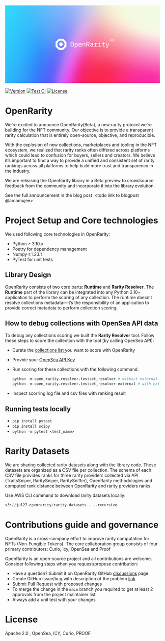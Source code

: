 ![OpenRarity](img/OR_Github_banner.jpg)

[![Version][version-badge]][version-link]
[![Test CI][ci-badge]][ci-link]
[![License][license-badge]][license-link]


# OpenRarity 

We’re excited to announce OpenRarity(Beta), a new rarity protocol we’re building for the NFT community. Our objective is to provide a transparent rarity calculation that is entirely open-source, objective, and reproducible.

With the explosion of new collections, marketplaces and tooling in the NFT ecosystem, we realized that rarity ranks often differed across platforms which could lead to confusion for buyers, sellers and creators. We believe it’s important to find a way to provide a unified and consistent set of rarity rankings across all platforms to help build more trust and transparency in the industry.

We are releasing the OpenRarity library in a Beta preview to crowdsource feedback from the community and incorporate it into the library evolution.

See the full announcement in the blog post  <todo link to blogpost @amamujee>

# Project Setup and Core technologies

We used following core technologies in OpenRarity:

- Python ≥ 3.10.x
- Poetry for dependency management
- Numpy ≥1.23.1
- PyTest for unit tests

## Library Design
OpenRarity consists of two core parts: **Runtime** and **Rarity Resolver**. The **Runtime** part of the library can be integrated into any Python 3.10+ application to perform the scoring of any collection. The runtime doesn’t resolve collections metadata—it’s the responsibility of an application to provide correct metadata to perform collection scoring.


## How to debug collections with OpenSea API data
To debug any collections scoring we built the **Rarity Resolver** tool. Follow these steps to score the collection with the tool (by calling OpenSea API):

- Curate the <a href="https://github.com/ProjectOpenSea/open-rarity/blob/main/open_rarity/data/test_collections.json" title=“Collections>collections list </a> you want to score with OpenRarity
- Provide your <a href="https://github.com/ProjectOpenSea/open-rarity/blob/main/open_rarity/resolver/opensea_api_helpers.py#L20"> OpenSea API Key </a>
- Run scoring for these collections with the following command:
    
    ```python
    python -m open_rarity.resolver.testset_resolver # without external rarity resolution
    python -m open_rarity.resolver.testset_resolver external # with external rarity resolution
    ```
- Inspect scorring log file and csv files with ranking result

## Running tests locally

- `pip install pytest`
- `pip install scipy`
- `python -m pytest <test_name>`


# Rarity Datasets

We are sharing collected rarity datasets along with the library code. These datasets are organized as a CSV file per collection. The schema of each CSV file provides ranks for three rarity providers collected via API (TraitsSniper, RaritySniper, RaritySniffer), OpenRarity methodologies and computed rank distance between OpenRarity and rarity providers ranks.

Use AWS CLI command to download rarity datasets locally:

```python
s3://jul27-openrarity/rarity-datasets . --recursive
```

# Contributions guide and governance

OpenRarity is a cross-company effort to improve rarity computation for NFTs (Non-Fungible Tokens). The core collaboration group consists of four primary contributors: Curio, Icy, OpenSea and Proof

OpenRarity is an open-source project and all contributions are welcome. Consider following steps when you request/propose contribution:

- Have a question? Submit it on OpenRarity GitHub  [discussions](https://github.com/ProjectOpenSea/open-rarity/discussions) page
- Create GitHub issue/bug with description of the problem [link](https://github.com/ProjectOpenSea/open-rarity/issues/new?assignees=impreso&labels=bug&template=bug_report.md&title=)
- Submit Pull Request with proposed changes
- To merge the change in the `main` branch you required to get at least 2 approvals from the project maintainer list
- Always add a unit test with your changes


# License

Apache 2.0 , OpenSea, ICY, Curio, PROOF




[license-badge]: https://img.shields.io/github/license/ProjectOpenSea/open-rarity
[license-link]: https://github.com/ProjectOpenSea/open-rarity/blob/main/LICENSE
[ci-badge]: https://github.com/ProjectOpenSea/open-rarity/actions/workflows/tests.yaml/badge.svg
[ci-link]: https://github.com/ProjectOpenSea/open-rarity/actions/workflows/tests.yaml
[version-badge]: https://img.shields.io/github/package-json/v/ProjectOpenSea/open-rarity
[version-link]: https://github.com/ProjectOpenSea/open-rarity/releases?display_name=tag


